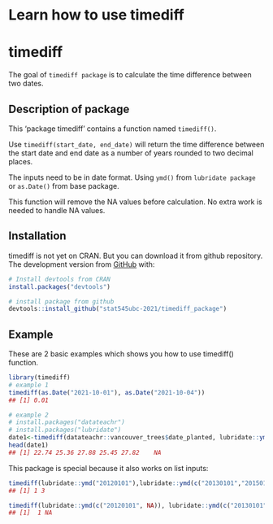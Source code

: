 Learn how to use timediff
================

# timediff

The goal of `timediff package` is to calculate the time difference
between two dates.

## Description of package

This ‘package timediff’ contains a function named `timediff()`.

Use `timediff(start_date, end_date)` will return the time difference
between the start date and end date as a number of years rounded to two
decimal places.

The inputs need to be in date format. Using `ymd()` from
`lubridate package` or `as.Date()` from base package.

This function will remove the NA values before calculation. No extra
work is needed to handle NA values.

## Installation

timediff is not yet on CRAN. But you can download it from github
repository. The development version from [GitHub](https://github.com/)
with:

``` r
# Install devtools from CRAN
install.packages("devtools")

# install package from github
devtools::install_github("stat545ubc-2021/timediff_package")
```

## Example

These are 2 basic examples which shows you how to use timediff()
function.

``` r
library(timediff)
# example 1
timediff(as.Date("2021-10-01"), as.Date("2021-10-04"))
## [1] 0.01

# example 2
# install.packages("datateachr")
# install.packages("lubridate")
date1<-timediff(datateachr::vancouver_trees$date_planted, lubridate::ymd("2021-10-04"))
head(date1)
## [1] 22.74 25.36 27.88 25.45 27.82    NA
```

This package is special because it also works on list inputs:

``` r
timediff(lubridate::ymd("20120101"),lubridate::ymd(c("20130101","20150101")))
## [1] 1 3
```

``` r
timediff(lubridate::ymd(c("20120101", NA)), lubridate::ymd(c("20130101","20150101")))
## [1]  1 NA
```
